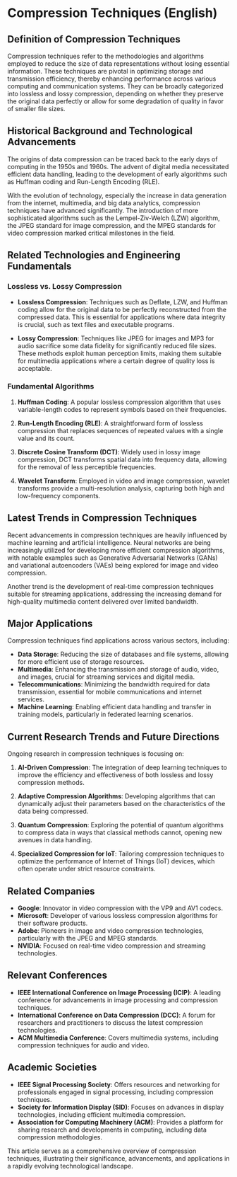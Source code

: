 # Compression Techniques (English)

## Definition of Compression Techniques

Compression techniques refer to the methodologies and algorithms employed to reduce the size of data representations without losing essential information. These techniques are pivotal in optimizing storage and transmission efficiency, thereby enhancing performance across various computing and communication systems. They can be broadly categorized into lossless and lossy compression, depending on whether they preserve the original data perfectly or allow for some degradation of quality in favor of smaller file sizes.

## Historical Background and Technological Advancements

The origins of data compression can be traced back to the early days of computing in the 1950s and 1960s. The advent of digital media necessitated efficient data handling, leading to the development of early algorithms such as Huffman coding and Run-Length Encoding (RLE). 

With the evolution of technology, especially the increase in data generation from the internet, multimedia, and big data analytics, compression techniques have advanced significantly. The introduction of more sophisticated algorithms such as the Lempel-Ziv-Welch (LZW) algorithm, the JPEG standard for image compression, and the MPEG standards for video compression marked critical milestones in the field.

## Related Technologies and Engineering Fundamentals

### Lossless vs. Lossy Compression

- **Lossless Compression**: Techniques such as Deflate, LZW, and Huffman coding allow for the original data to be perfectly reconstructed from the compressed data. This is essential for applications where data integrity is crucial, such as text files and executable programs.

- **Lossy Compression**: Techniques like JPEG for images and MP3 for audio sacrifice some data fidelity for significantly reduced file sizes. These methods exploit human perception limits, making them suitable for multimedia applications where a certain degree of quality loss is acceptable.

### Fundamental Algorithms

1. **Huffman Coding**: A popular lossless compression algorithm that uses variable-length codes to represent symbols based on their frequencies.
   
2. **Run-Length Encoding (RLE)**: A straightforward form of lossless compression that replaces sequences of repeated values with a single value and its count.

3. **Discrete Cosine Transform (DCT)**: Widely used in lossy image compression, DCT transforms spatial data into frequency data, allowing for the removal of less perceptible frequencies.

4. **Wavelet Transform**: Employed in video and image compression, wavelet transforms provide a multi-resolution analysis, capturing both high and low-frequency components.

## Latest Trends in Compression Techniques

Recent advancements in compression techniques are heavily influenced by machine learning and artificial intelligence. Neural networks are being increasingly utilized for developing more efficient compression algorithms, with notable examples such as Generative Adversarial Networks (GANs) and variational autoencoders (VAEs) being explored for image and video compression.

Another trend is the development of real-time compression techniques suitable for streaming applications, addressing the increasing demand for high-quality multimedia content delivered over limited bandwidth.

## Major Applications

Compression techniques find applications across various sectors, including:

- **Data Storage**: Reducing the size of databases and file systems, allowing for more efficient use of storage resources.
- **Multimedia**: Enhancing the transmission and storage of audio, video, and images, crucial for streaming services and digital media.
- **Telecommunications**: Minimizing the bandwidth required for data transmission, essential for mobile communications and internet services.
- **Machine Learning**: Enabling efficient data handling and transfer in training models, particularly in federated learning scenarios.

## Current Research Trends and Future Directions

Ongoing research in compression techniques is focusing on:

1. **AI-Driven Compression**: The integration of deep learning techniques to improve the efficiency and effectiveness of both lossless and lossy compression methods.
   
2. **Adaptive Compression Algorithms**: Developing algorithms that can dynamically adjust their parameters based on the characteristics of the data being compressed.

3. **Quantum Compression**: Exploring the potential of quantum algorithms to compress data in ways that classical methods cannot, opening new avenues in data handling.

4. **Specialized Compression for IoT**: Tailoring compression techniques to optimize the performance of Internet of Things (IoT) devices, which often operate under strict resource constraints.

## Related Companies

- **Google**: Innovator in video compression with the VP9 and AV1 codecs.
- **Microsoft**: Developer of various lossless compression algorithms for their software products.
- **Adobe**: Pioneers in image and video compression technologies, particularly with the JPEG and MPEG standards.
- **NVIDIA**: Focused on real-time video compression and streaming technologies.

## Relevant Conferences

- **IEEE International Conference on Image Processing (ICIP)**: A leading conference for advancements in image processing and compression techniques.
- **International Conference on Data Compression (DCC)**: A forum for researchers and practitioners to discuss the latest compression technologies.
- **ACM Multimedia Conference**: Covers multimedia systems, including compression techniques for audio and video.

## Academic Societies

- **IEEE Signal Processing Society**: Offers resources and networking for professionals engaged in signal processing, including compression techniques.
- **Society for Information Display (SID)**: Focuses on advances in display technologies, including efficient multimedia compression.
- **Association for Computing Machinery (ACM)**: Provides a platform for sharing research and developments in computing, including data compression methodologies.

This article serves as a comprehensive overview of compression techniques, illustrating their significance, advancements, and applications in a rapidly evolving technological landscape.